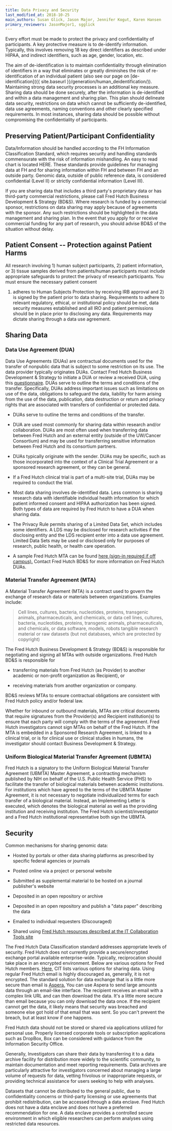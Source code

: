 ```yaml
---
title: Data Privacy and Security
last_modified_at: 2018-10-25
main_authors: Susan Glick, Jason Major, Jennifer Kogut, Karen Hansen
primary_reviewers: JasonMajor1, sgglick
---
```


Every effort must be made to protect the privacy and confidentiality of
participants. A key protective measure is to de-identify information.
Typically, this involves removing 18 key direct identifiers as described
under HIPAA, and indirect identifiers, such as age, gender, location,
etc.

The aim of de-identification is to maintain confidentiality through
elimination of identifiers in a way that eliminates or greatly
diminishes the risk of re-identification of an individual patient (also
see our page on [de-identification]({{ site.baseurl }}/generation/human_deidentification/)). Maintaining strong
data security processes is an additional key measure. Sharing data
should be done securely, after the information is de-identified and
within a data management and sharing plan. This plan should delineate
data security, restrictions on data which cannot be sufficiently
de-identified, data use agreements, naming conventions and other clearly
specified requirements. In most instances, sharing data should be
possible without compromising the confidentiality of participants.

## Preserving Patient/Participant Confidentiality

Data/Information should be handled according to the FH Information
Classification Standard, which requires security and handling standards
commensurate with the risk of information mishandling. An easy to read
chart is located HERE. These standards provide guidelines for managing
data at FH and for sharing information within FH and between FH and an
outside party. Genomic data, outside of public reference data, is
considered confidential (Level II) or strictly confidential information
(Level III).

If you are sharing data that includes a third party's proprietary data
or has third-party commercial restrictions, please call Fred Hutch
Business Development & Strategy (BD&S). Where research is funded by a
commercial sponsor, restrictions on data sharing may apply because of
agreements with the sponsor. Any such restrictions should be highlighted
in the data management and sharing plan. In the event that you apply for
or receive commercial funding for any part of research, you should
advise BD&S of the situation without delay.

## Patient Consent -- Protection against Patient Harms

All research involving 1) human subject participants, 2) patient
information, or 3) tissue samples derived from patients/human
participants must include appropriate safeguards to protect the privacy
of research participants. You must ensure the necessary patient consent
1) adheres to Human Subjects Protection by receiving IRB approval and 2)
is signed by the patient prior to data sharing. Requirements to adhere
to relevant regulatory, ethical, or institutional policy should be met,
data security measures established and all IRO and patient permissions
should be in place prior to disclosing any data. Requirements may
dictate sharing through a data use agreement.

## Sharing Data

### Data Use Agreement (DUA)

Data Use Agreements (DUAs) are contractual documents used for the
transfer of nonpublic data that is subject to some restriction on its
use. The data provider typically originates DUAs. Contact Fred Hutch
Business Development & Strategy to initiate a DUA or review a received
DUA, using this
[questionnaire](https://centernet.fredhutch.org/cn/u/business-dev/form-questionnaire.html).
DUAs serve to outline the terms and conditions of the transfer.
Specifically, DUAs address important issues such as limitations on use
of the data, obligations to safeguard the data, liability for harm
arising from the use of the data, publication, data destruction or
return and privacy rights that are associated with transfers of
confidential or protected data.

-   DUAs serve to outline the terms and conditions of the transfer.

-   DUA are used most commonly for sharing data within research and/or collaboration. DUAs are most often used when transferring data between Fred Hutch and an external entity (outside of the UW/Cancer Consortium) and may be used for transferring sensitive information between Fred Hutch and its consortium partners.

-   DUAs typically originate with the sender. DUAs may be specific, such as those incorporated into the context of a Clinical Trial Agreement or a sponsored research agreement, or they can be general.

-   If a Fred Hutch clinical trial is part of a multi-site trial, DUAs may be required to conduct the trial.

-   Most data sharing involves de-identified data. Less common is sharing research data with identifiable individual health information for which patient informed consent and HIPAA authorization has been signed. Both types of data are required by Fred Hutch to have a DUA when sharing data.

-   The Privacy Rule permits sharing of a Limited Data Set, which includes some identifiers. A LDS may be disclosed for research activities if the disclosing entity and the LDS recipient enter into a data use agreement. Limited Data Sets may be used or disclosed only for purposes of research, public health, or health care operation.

-   A sample Fred Hutch MTA can be found [here (sign-in required if off campus).](http://www.compass.fhcrc.org/caretweb/requests/caret%20dua%20final%20201405.pdf)  Contact Fred Hutch BD&S for more information on Fred Hutch DUAs.

### Material Transfer Agreement (MTA)

A Material Transfer Agreement (MTA) is a contract used to govern the
exchange of research data or materials between organizations. Examples
include:

> Cell lines, cultures, bacteria, nucleotides, proteins, transgenic
animals, pharmaceuticals, and chemicals, or data cell lines, cultures,
bacteria, nucleotides, proteins, transgenic animals, pharmaceuticals,
and chemicals, or data software, models, robots tangible research
material or raw datasets (but not databases, which are protected by
copyright)

The Fred Hutch Business Development & Strategy (BD&S) is responsible for
negotiating and signing all MTAs with outside organizations. Fred Hutch
BD&S is responsible for

-   transferring materials from Fred Hutch (as Provider) to another academic or non-profit organization as Recipient), or

-   receiving materials from another organization or company.

BD&S reviews MTAs to ensure contractual obligations are consistent with
Fred Hutch policy and/or federal law.

Whether for inbound or outbound materials, MTAs are critical documents
that require signatures from the Provider(s) and Recipient
institution(s) to ensure that each party will comply with the terms of
the agreement. Fred Hutch investigators cannot sign MTAs on behalf of
the Fred Hutch. If the MTA is embedded in a Sponsored Research
Agreement, is linked to a clinical trial, or is for clinical use or
clinical studies in humans, the investigator should contact Business
Development & Strategy.

### Uniform Biological Material Transfer Agreement (UBMTA)

Fred Hutch is a signatory to the Uniform Biological Material Transfer
Agreement (UBMTA) Master Agreement, a contracting mechanism published by
NIH on behalf of the U.S. Public Health Service (PHS) to facilitate the
transfer of biological materials between academic institutions. For
institutions which have agreed to the terms of the UBMTA Master
Agreement, it is not necessary to negotiate individualized terms for
each transfer of a biological material. Instead, an Implementing Letter
is executed, which denotes the biological material as well as the
providing institution and receiving institution. The Fred Hutch
scientist/investigator and a Fred Hutch institutional representative
both sign the UBMTA.

## Security

Common mechanisms for sharing genomic data:

-   Hosted by portals or other data sharing platforms as prescribed by specific federal agencies or journals

-   Posted online via a project or personal website

-   Submitted as supplemental material to be hosted on a journal publisher's website

-   Deposited in an open repository or archive

-   Deposited in an open repository and publish a "data paper" describing the data

-   Emailed to individual requesters (Discouraged)

-   Shared using [Fred Hutch resources described at the IT Collaboration Tools site](https://centernet.fredhutch.org/cn/u/center-it/collaboration-tools.html)

The Fred Hutch Data Classification standard addresses appropriate levels
of security. Fred Hutch does not currently provide a secure/encrypted
exchange portal available enterprise-wide. Typically, reciprocation
should take place in an encrypted environment. Below are various options
for Fred Hutch members.
[Here,](https://centernet.fredhutch.org/cn/u/center-it/collaboration-tools.html)
CIT lists various options for sharing data. Using regular Fred Hutch
email is highly discouraged as, generally, it is not encrypted. The
standard solution for data exchange that is a little more secure than
email is [Aspera.](https://aspera.fhcrc.org/) You can use
Aspera to send large amounts data through an email-like interface. The
recipient receives an email with a complex link URL and can then
download the data. It's a little more secure than email because you can
only download the data once. If the recipient cannot get the data, it
likely means that security was breached and someone else got hold of
that email that was sent. So you can't prevent the breach, but at least
know if one happens.

Fred Hutch data should not be stored or shared via applications utilized
for personal use. Properly licensed corporate tools or subscription
applications such as DropBox, Box can be considered with guidance from
the Information Security Office.

Generally, Investigators can share their data by transferring it to a
data archive facility for distribution more widely to the scientific
community, to maintain documentation and meet reporting requirements.
Data archives are particularly attractive for investigators concerned
about managing a large volume of requests for data, vetting frivolous or
inappropriate requests, or providing technical assistance for users
seeking to help with analyses.

Datasets that cannot be distributed to the general public, due to
confidentiality concerns or third-party licensing or use agreements that
prohibit redistribution, can be accessed through a data enclave. Fred
Hutch does not have a data enclave and does not have a preferred
recommendation for one. A data enclave provides a controlled secure
environment in which eligible researchers can perform analyses using
restricted data resources.

